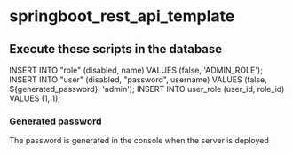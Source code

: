 # springboot_rest_api_template

## Execute these scripts in the database

INSERT INTO "role" (disabled, name) VALUES (false, 'ADMIN_ROLE');
INSERT INTO "user" (disabled, "password", username) VALUES (false, ${generated_password}, 'admin');
INSERT INTO user_role (user_id, role_id) VALUES (1, 1);

### Generated password

The password is generated in the console when the server is deployed
